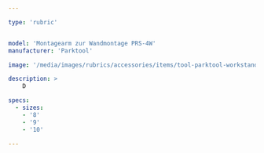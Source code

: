 ```yaml
---

type: 'rubric'


model: 'Montagearm zur Wandmontage PRS-4W'
manufacturer: 'Parktool'

image: '/media/images/rubrics/accessories/items/tool-parktool-workstand-wallmount-prs4w.png'

description: >
    D

specs: 
  - sizes:
    - '8'
    - '9'
    - '10'

---
```

